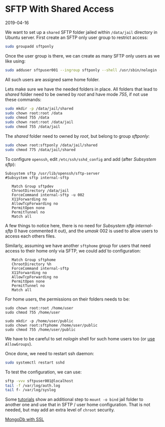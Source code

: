 # SFTP With Shared Access

2019-04-16

<!--- tags: linux devops -->

We want to set up a `shared` SFTP folder jailed within `/data/jail` directory in Ubuntu server. First create an SFTP only user group to restrict access:

```bash
sudo groupadd sftponly
```

Once the user group is there, we can create as many SFTP only users as we like using:

```bash
sudo adduser sftpuser001 --ingroup sftponly --shell /usr/sbin/nologin --home /data/jail/shared --no-create-home
```

All such users are assigned same home folder.

Lets make sure we have the needed folders in place. All folders that lead to *shared* folder need to be owned by *root* and have mode *755*, if not use these commands:

```bash
sudo mkdir -p /data/jail/shared
sudo chown root:root /data
sudo chmod 755 /data
sudo chown root:root /data/jail
sudo chmod 755 /data/jail
```

The *shared* folder need to owned by *root*, but belong to group *sftponly*:

```bash
sudo chown root:sftponly /data/jail/shared
sudo chmod 775 /data/jail/shared
```

To configure `openssh`, edit `/etc/ssh/sshd_config` and add (after *Subsystem sftp*):

```
Subsystem sftp /usr/lib/openssh/sftp-server
#Subsystem sftp internal-sftp

   Match Group sftpdev
   ChrootDirectory /data/jail
   ForceCommand internal-sftp -u 002
   X11Forwarding no
   AllowTcpForwarding no
   PermitOpen none
   PermitTunnel no
   Match all
```

A few things to notice here, there is no need for *Subsystem sftp internal-sftp* (I have commented it out), and the *umask* 002 is used to allow users to access each others files. 

Similarly, assuming we have another `sftphome` group for users that need access to their home only via SFTP, we could add`to configuration:

```
   Match Group sftphome
   ChrootDirectory %h
   ForceCommand internal-sftp
   X11Forwarding no
   AllowTcpForwarding no
   PermitOpen none
   PermitTunnel no
   Match all
```

For home *user*s, the permissions on their folders needs to be:

```
sudo chown root:root /home/user
sudo chmod 755 /home/user 

sudo mkdir -p /home/user/public
sudo chown root:sftphome /home/user/public
sudo chmod 755 /home/user/public
```

We have to be careful to set *nologin* shell for such home users too (or [use](https://askubuntu.com/questions/49271/how-to-setup-a-sftp-server-with-users-chrooted-in-their-home-directories) `AllowGroups`). 

Once done, we need to restart ssh daemon:

```bash
sudo systemctl restart sshd
```

To test the configuration, we can use:

```bash
sftp -vvv sftpuser001@localhost 
tail -f /var/log/auth.log
tail f- /var/log/syslog
```

Some [tutorials](https://wiki.archlinux.org/index.php/SFTP_chroot) show an additional step to `mount -o bind` jail folder to another one and use that in SFTP / user home configuration. That is not needed, but may add an extra level of `chroot` security.

<ins class='nfooter'><a rel='next' id='fnext' href='#blog/2019/2019-03-25-MongoDb-with-SSL.md'>MongoDb with SSL</a></ins>
